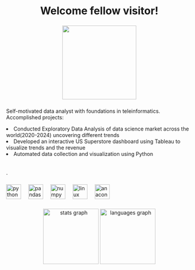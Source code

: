<h1 align="center">Welcome fellow visitor!</h1>

###

<div align="center">
  <img height="200" src="https://media.tenor.com/QTbcrC893SIAAAAi/solaire.gif"  />
</div>

###

<p align="left">Self-motivated data analyst with foundations in teleinformatics. Accomplished projects:
<li>Conducted Exploratory Data Analysis of data science market across the world(2020-2024) uncovering different trends</li>
<li>Developed an interactive US Superstore dashboard using Tableau to visualize trends and the revenue</li>
<li>Automated data collection and visualization using Python</li>
<br><br>.</p>

###

<div align="left">
  <img src="https://cdn.jsdelivr.net/gh/devicons/devicon/icons/python/python-original.svg" height="40" alt="python logo"  />
  <img width="12" />
  <img src="https://cdn.jsdelivr.net/gh/devicons/devicon/icons/pandas/pandas-original.svg" height="40" alt="pandas logo"  />
  <img width="12" />
  <img src="https://cdn.jsdelivr.net/gh/devicons/devicon/icons/numpy/numpy-original.svg" height="40" alt="numpy logo"  />
  <img width="12" />
  <img src="https://cdn.jsdelivr.net/gh/devicons/devicon/icons/linux/linux-original.svg" height="40" alt="linux logo"  />
  <img width="12" />
  <img src="https://cdn.jsdelivr.net/gh/devicons/devicon/icons/anaconda/anaconda-original.svg" height="40" alt="anaconda logo"  />
</div>

###

<div align="center">
  <img src="https://github-readme-stats.vercel.app/api?username=Marcin-The-Pythonist&hide_title=false&hide_rank=false&show_icons=true&include_all_commits=true&count_private=true&disable_animations=false&theme=dracula&locale=en&hide_border=false&order=1" height="150" alt="stats graph"  />
  <img src="https://github-readme-stats.vercel.app/api/top-langs?username=Marcin-The-Pythonist&locale=en&hide_title=false&layout=compact&card_width=320&langs_count=5&theme=dracula&hide_border=false&order=2&hide=jupyter%20notebook" height="150" alt="languages graph "  />
</div>

###
